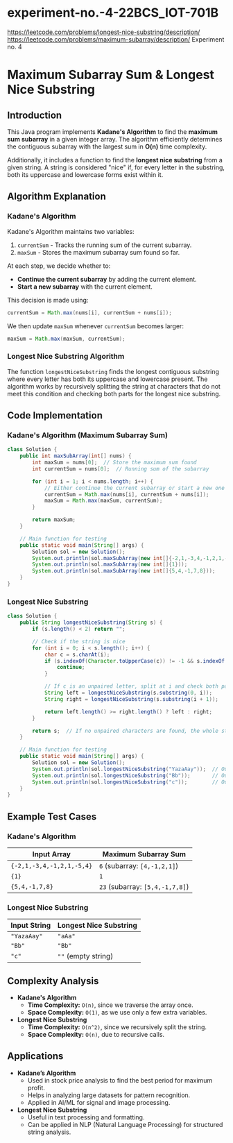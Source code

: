 # experiment-no.-4-22BCS_IOT-701B
https://leetcode.com/problems/longest-nice-substring/description/
https://leetcode.com/problems/maximum-subarray/description/
Experiment no. 4
# Maximum Subarray Sum & Longest Nice Substring

## Introduction
This Java program implements **Kadane's Algorithm** to find the **maximum sum subarray** in a given integer array. The algorithm efficiently determines the contiguous subarray with the largest sum in **O(n)** time complexity.

Additionally, it includes a function to find the **longest nice substring** from a given string. A string is considered "nice" if, for every letter in the substring, both its uppercase and lowercase forms exist within it.

## Algorithm Explanation
### Kadane's Algorithm
Kadane's Algorithm maintains two variables:
1. `currentSum` - Tracks the running sum of the current subarray.
2. `maxSum` - Stores the maximum subarray sum found so far.

At each step, we decide whether to:
- **Continue the current subarray** by adding the current element.
- **Start a new subarray** with the current element.

This decision is made using:
```java
currentSum = Math.max(nums[i], currentSum + nums[i]);
```
We then update `maxSum` whenever `currentSum` becomes larger:
```java
maxSum = Math.max(maxSum, currentSum);
```

### Longest Nice Substring Algorithm
The function `longestNiceSubstring` finds the longest contiguous substring where every letter has both its uppercase and lowercase present. The algorithm works by recursively splitting the string at characters that do not meet this condition and checking both parts for the longest nice substring.

## Code Implementation
### Kadane's Algorithm (Maximum Subarray Sum)
```java
class Solution {
    public int maxSubArray(int[] nums) {
        int maxSum = nums[0];  // Store the maximum sum found
        int currentSum = nums[0];  // Running sum of the subarray

        for (int i = 1; i < nums.length; i++) {
            // Either continue the current subarray or start a new one
            currentSum = Math.max(nums[i], currentSum + nums[i]);
            maxSum = Math.max(maxSum, currentSum);
        }

        return maxSum;
    }

    // Main function for testing
    public static void main(String[] args) {
        Solution sol = new Solution();
        System.out.println(sol.maxSubArray(new int[]{-2,1,-3,4,-1,2,1,-5,4})); // Output: 6
        System.out.println(sol.maxSubArray(new int[]{1}));                     // Output: 1
        System.out.println(sol.maxSubArray(new int[]{5,4,-1,7,8}));            // Output: 23
    }
}
```

### Longest Nice Substring
```java
class Solution {
    public String longestNiceSubstring(String s) {
        if (s.length() < 2) return "";

        // Check if the string is nice
        for (int i = 0; i < s.length(); i++) {
            char c = s.charAt(i);
            if (s.indexOf(Character.toUpperCase(c)) != -1 && s.indexOf(Character.toLowerCase(c)) != -1) {
                continue;
            }

            // If c is an unpaired letter, split at i and check both parts
            String left = longestNiceSubstring(s.substring(0, i));
            String right = longestNiceSubstring(s.substring(i + 1));

            return left.length() >= right.length() ? left : right;
        }

        return s;  // If no unpaired characters are found, the whole string is nice
    }

    // Main function for testing
    public static void main(String[] args) {
        Solution sol = new Solution();
        System.out.println(sol.longestNiceSubstring("YazaAay"));  // Output: "aAa"
        System.out.println(sol.longestNiceSubstring("Bb"));       // Output: "Bb"
        System.out.println(sol.longestNiceSubstring("c"));        // Output: ""
    }
}
```

## Example Test Cases
### Kadane's Algorithm
| Input Array                    | Maximum Subarray Sum |
|--------------------------------|----------------------|
| `{-2,1,-3,4,-1,2,1,-5,4}`      | `6` (subarray: `[4,-1,2,1]`) |
| `{1}`                          | `1`  |
| `{5,4,-1,7,8}`                 | `23` (subarray: `[5,4,-1,7,8]`) |

### Longest Nice Substring
| Input String    | Longest Nice Substring |
|----------------|-----------------------|
| `"YazaAay"`   | `"aAa"`                |
| `"Bb"`        | `"Bb"`                 |
| `"c"`         | `""` (empty string)    |

## Complexity Analysis
- **Kadane's Algorithm**
  - **Time Complexity:** `O(n)`, since we traverse the array once.
  - **Space Complexity:** `O(1)`, as we use only a few extra variables.
- **Longest Nice Substring**
  - **Time Complexity:** `O(n^2)`, since we recursively split the string.
  - **Space Complexity:** `O(n)`, due to recursive calls.

## Applications
- **Kadane’s Algorithm**
  - Used in stock price analysis to find the best period for maximum profit.
  - Helps in analyzing large datasets for pattern recognition.
  - Applied in AI/ML for signal and image processing.
- **Longest Nice Substring**
  - Useful in text processing and formatting.
  - Can be applied in NLP (Natural Language Processing) for structured string analysis.





